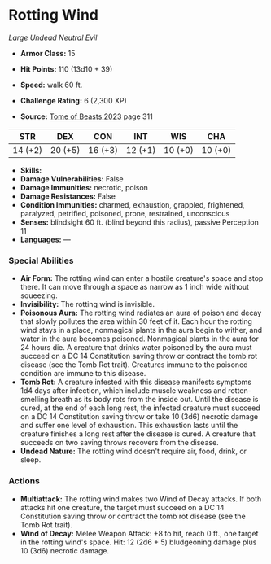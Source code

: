 # Rotting Wind

*Large* *Undead* *Neutral Evil*

- **Armor Class:** 15
- **Hit Points:** 110 (13d10 + 39)
- **Speed:** walk 60 ft.

- **Challenge Rating:** 6 (2,300 XP)
- **Source:** [Tome of Beasts 2023](https://koboldpress.com/kpstore/product/tome-of-beasts-1-2023-edition/) page 311

| STR | DEX | CON | INT | WIS | CHA |
| --- | --- | --- | --- | --- | --- |
| 14 (+2) | 20 (+5) | 16 (+3) | 12 (+1) | 10 (+0) | 10 (+0) |

- **Skills:** 
- **Damage Vulnerabilities:** False
- **Damage Immunities:** necrotic, poison
- **Damage Resistances:** False
- **Condition Immunities:** charmed, exhaustion, grappled, frightened, paralyzed, petrified, poisoned, prone, restrained, unconscious
- **Senses:** blindsight 60 ft. (blind beyond this radius), passive Perception 11
- **Languages:** ―

### Special Abilities

- **Air Form:** The rotting wind can enter a hostile creature's space and stop there. It can move through a space as narrow as 1 inch wide without squeezing.
- **Invisibility:** The rotting wind is invisible.
- **Poisonous Aura:** The rotting wind radiates an aura of poison and decay that slowly pollutes the area within 30 feet of it. Each hour the rotting wind stays in a place, nonmagical plants in the aura begin to wither, and water in the aura becomes poisoned. Nonmagical plants in the aura for 24 hours die. A creature that drinks water poisoned by the aura must succeed on a DC 14 Constitution saving throw or contract the tomb rot disease (see the Tomb Rot trait). Creatures immune to the poisoned condition are immune to this disease.
- **Tomb Rot:** A creature infested with this disease manifests symptoms 1d4 days after infection, which include muscle weakness and rotten-smelling breath as its body rots from the inside out. Until the disease is cured, at the end of each long rest, the infected creature must succeed on a DC 14 Constitution saving throw or take 10 (3d6) necrotic damage and suffer one level of exhaustion. This exhaustion lasts until the creature finishes a long rest after the disease is cured. A creature that succeeds on two saving throws recovers from the disease.
- **Undead Nature:** The rotting wind doesn't require air, food, drink, or sleep.

### Actions

- **Multiattack:** The rotting wind makes two Wind of Decay attacks. If both attacks hit one creature, the target must succeed on a DC 14 Constitution saving throw or contract the tomb rot disease (see the Tomb Rot trait).
- **Wind of Decay:** Melee Weapon Attack: +8 to hit, reach 0 ft., one target in the rotting wind's space. Hit: 12 (2d6 + 5) bludgeoning damage plus 10 (3d6) necrotic damage.
